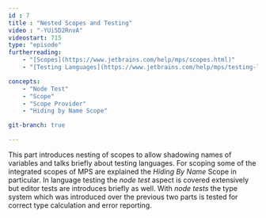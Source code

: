 ```yaml
---
id : 7
title : "Nested Scopes and Testing"
video : "-YUi5D2RnvA"
videostart: 715
type: "episode"
furtherreading:
    - "[Scopes](https://www.jetbrains.com/help/mps/scopes.html)"
    - "[Testing Languages](https://www.jetbrains.com/help/mps/testing-languages.html)"

concepts:
    - "Node Test"
    - "Scope"
    - "Scope Provider"
    - "Hiding by Name Scope"

git-branch: true

---
```


This part introduces nesting of scopes to allow shadowing names of variables and talks briefly about testing languages.
For scoping some of the integrated scopes of MPS are explained the _Hiding By Name_ Scope in particular. In language 
testing the _node test_ aspect is covered extensively but editor tests are introduces briefly as well. With _node tests_
the type system which was introduced over the previous two parts is tested for correct type calculation and error 
reporting. 